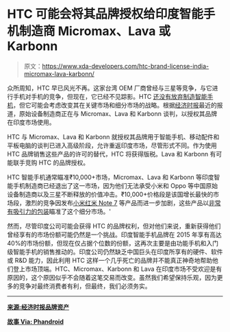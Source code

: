 # HTC 可能会将其品牌授权给印度智能手机制造商 Micromax、Lava 或 Karbonn

> 原文：<https://www.xda-developers.com/htc-brand-license-india-micromax-lava-karbonn/>

众所周知，HTC 早已风光不再。这家台湾 OEM 厂商曾经与三星等竞争，与它进行手机对手机的竞争，但现在，它已经不见踪影。HTC [还没有放弃制造智能手机](https://www.xda-developers.com/htc-smartphones-2019/)，但它可能会考虑改变其在关键市场和细分市场的战略。根据[经济时报](https://brandequity.economictimes.indiatimes.com/news/business-of-brands/htc-hopes-it-still-rings-a-bell-in-india/68195619)最近的报道，原始设备制造商正在与 Micromax、Lava 和 Karbonn 谈判，以授权其品牌在印度市场使用。

HTC 与 Micromax、Lava 和 Karbonn 就授权其品牌用于智能手机、移动配件和平板电脑的谈判已进入高级阶段，允许重返印度市场，尽管形式不同。作为使用 HTC 品牌销售这些产品的许可的替代，HTC 将获得版税。Lava 和 Karbonn 有可能联手竞购 HTC 的品牌授权。

HTC 智能手机通常瞄准₹10,000+市场，Micromax、Lava 和 Karbonn 等印度智能手机制造商已经退出了这一市场，因为他们无法承受小米和 Oppo 等中国原始设备制造商以及三星不断释放的价值冲击。₹10,000+价格段是该国增长最快的市场段，激烈的竞争因发布[小米红米 Note 7](https://www.xda-developers.com/xiaomi-redmi-note-7-pro-go-india-launch/) 等产品而进一步加剧，这些产品以[非常有吸引力的包装](https://www.xda-developers.com/xiaomi-redmi-note-7-pro-first-impressions/)瞄准了这个细分市场。'

然而，尽管印度公司可能会获得 HTC 的品牌权利，但对他们来说，重新获得他们曾经享有的市场份额可能仍然是一个挑战。印度智能手机品牌在 2015 年享有高达 40%的市场份额，但现在仅占据个位数的份额，这再次主要是由功能手机和入门级智能手机的销售推动的。印度公司仍然缺乏中国巨头在印度所享有的硬件、软件或 R&D 能力，因此利用 HTC 这样一个几乎死亡的品牌并不能真正神奇地帮助他们登上市场顶端。HTC、Micromax、Karbonn 和 Lava 在印度市场不受欢迎是有原因的，这个原因似乎不会随着这笔交易而改变。虽然我们希望保持乐观，因为更多的竞争对最终消费者有利，但最终，我们必须务实。

* * *

[**来源:经济时报品牌资产**](https://brandequity.economictimes.indiatimes.com/news/business-of-brands/htc-hopes-it-still-rings-a-bell-in-india/68195619)

[**故事 Via: Phandroid**](https://phandroid.com/2019/03/04/is-htc-giving-up-htc-in-talks-to-license-its-brand-to-other-smartphone-manufacturers/)
